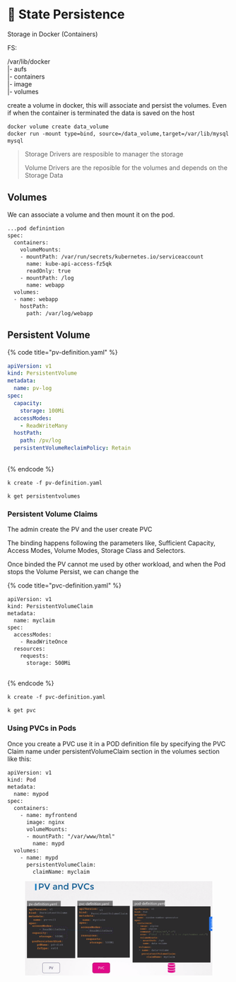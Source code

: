 # 💾 State Persistence

Storage in Docker (Containers)

FS:

/var/lib/docker\
&#x20;\|- aufs\
&#x20;\|- containers\
&#x20;\|- image\
&#x20;\|- volumes



create a volume in docker, this will associate and persist the volumes. Even if when the container is terminated the data is saved on the host

```
docker volume create data_volume
docker run -mount type=bind, source=/data_volume,target=/var/lib/mysql mysql
```

> Storage Drivers are resposible to manager the storage
>
> Volume Drivers are the reposible for the volumes and depends on the Storage Data



## Volumes

We can associate a volume and then mount it on the pod.



```
...pod definintion
spec:
  containers:
    volumeMounts:
    - mountPath: /var/run/secrets/kubernetes.io/serviceaccount
      name: kube-api-access-fz5qk
      readOnly: true
    - mountPath: /log
      name: webapp
  volumes:
  - name: webapp
    hostPath: 
      path: /var/log/webapp
```



## Persistent Volume

{% code title="pv-definition.yaml" %}
```yaml
apiVersion: v1
kind: PersistentVolume
metadata:
  name: pv-log
spec:
  capacity:
    storage: 100Mi
  accessModes:
    - ReadWriteMany
  hostPath:
    path: /pv/log
  persistentVolumeReclaimPolicy: Retain
        
```
{% endcode %}

```
k create -f pv-definition.yaml
```

```
k get persistentvolumes
```

### Persistent Volume Claims

The admin create the PV and the user create PVC

The binding happens following the parameters like, Sufficient Capacity, Access Modes, Volume Modes, Storage Class and Selectors.

Once binded the PV cannot me used by other workload, and when the Pod stops the Volume Persist, we can change the&#x20;

{% code title="pvc-definition.yaml" %}
```
apiVersion: v1
kind: PersistentVolumeClaim
metadata:
  name: myclaim
spec:
  accessModes:
    - ReadWriteOnce
  resources:
    requests:
      storage: 500Mi
      
```
{% endcode %}

```
k create -f pvc-definition.yaml
```

```
k get pvc
```

### Using PVCs in Pods

Once you create a PVC use it in a POD definition file by specifying the PVC Claim name under persistentVolumeClaim section in the volumes section like this:

```
apiVersion: v1
kind: Pod
metadata:
  name: mypod
spec:
  containers:
    - name: myfrontend
      image: nginx
      volumeMounts:
      - mountPath: "/var/www/html"
        name: mypd
  volumes:
    - name: mypd
      persistentVolumeClaim:
        claimName: myclaim
```

<figure><img src="../../.gitbook/assets/image.png" alt=""><figcaption></figcaption></figure>
